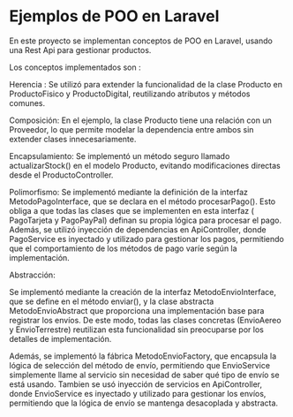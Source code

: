 # Ejemplos de POO en Laravel

En este proyecto se implementan conceptos de POO en Laravel, usando una Rest Api para gestionar productos.

Los conceptos implementados son : 

Herencia : Se utilizó para extender la funcionalidad de la clase Producto en ProductoFisico y ProductoDigital, reutilizando atributos y métodos comunes.

Composición: En el ejemplo, la clase Producto tiene una relación con un Proveedor, lo que permite modelar la dependencia entre ambos sin extender clases innecesariamente.

Encapsulamiento: Se implementó un método seguro llamado actualizarStock() en el modelo Producto, evitando modificaciones directas desde el ProductoController.

Polimorfismo: Se implementó mediante la definición de la interfaz MetodoPagoInterface, que se declara en el método procesarPago(). Esto obliga a que todas las clases que se implementen en esta interfaz ( PagoTarjeta y PagoPayPal) definan su propia lógica para procesar el pago. Además, se utilizó inyección de dependencias en ApiController, donde PagoService es inyectado y utilizado para gestionar los pagos, permitiendo que el comportamiento de los métodos de pago varíe según la implementación.

Abstracción: 

Se implementó mediante la creación de la interfaz MetodoEnvioInterface, que se define en el método enviar(), y la clase abstracta MetodoEnvioAbstract que proporciona una implementación base para registrar los envíos. De este modo, todas las clases concretas (EnvioAereo y EnvioTerrestre) reutilizan esta funcionalidad sin preocuparse por los detalles de implementación.

Además, se implementó la fábrica MetodoEnvioFactory, que encapsula la lógica de selección del método de envío, permitiendo que EnvioService simplemente llame al servicio sin necesidad de saber qué tipo de envío se está usando. Tambien se usó inyección de servicios en ApiController, donde EnvioService es inyectado y utilizado para gestionar los envíos, permitiendo que la lógica de envío se mantenga desacoplada y abstracta.